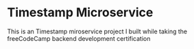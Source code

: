 # Timestamp Microservice

This is an Timestamp miroservice project I built while taking the freeCodeCamp backend development certification
